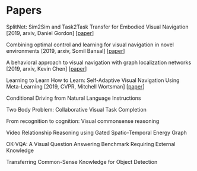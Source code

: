 # Papers

SplitNet: Sim2Sim and Task2Task Transfer for Embodied Visual Navigation \[2019, arxiv, Daniel Gordon\] \[[paper](https://arxiv.org/pdf/1905.07512.pdf)\]

Combining optimal control and learning for visual navigation in novel environments \[2019, arxiv, Somil Bansal\] \[[paper](https://arxiv.org/pdf/1903.02531.pdf)\]

A behavioral approach to visual navigation with graph localization networks \[2019, arxiv, Kevin Chen\] \[[paper](https://arxiv.org/pdf/1903.00445.pdf)\]

Learning to Learn How to Learn: Self-Adaptive Visual Navigation Using Meta-Learning \[2019, CVPR, Mitchell Wortsman\] \[[paper](http://openaccess.thecvf.com/content_CVPR_2019/papers/Wortsman_Learning_to_Learn_How_to_Learn_Self-Adaptive_Visual_Navigation_Using_CVPR_2019_paper.pdf)\]

Conditional Driving from Natural Language Instructions

Two Body Problem: Collaborative Visual Task Completion

From recognition to cognition: Visual commonsense reasoning

Video Relationship Reasoning using Gated Spatio-Temporal Energy Graph

OK-VQA: A Visual Question Answering Benchmark Requiring External Knowledge

Transferring Common-Sense Knowledge for Object Detection

